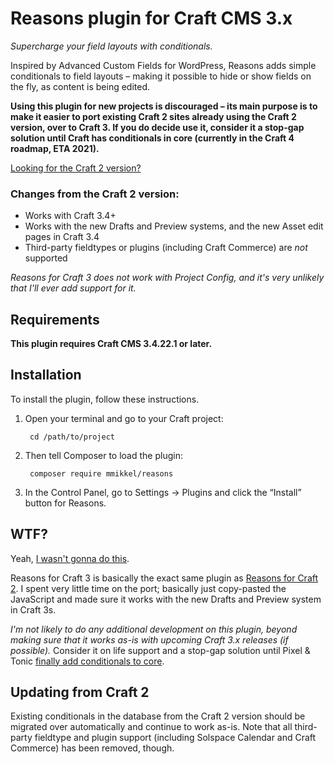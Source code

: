 # Reasons plugin for Craft CMS 3.x

_Supercharge your field layouts with conditionals._  

Inspired by Advanced Custom Fields for WordPress, Reasons adds simple conditionals to field layouts – making it possible to hide or show fields on the fly, as content is being edited.  

**Using this plugin for new projects is discouraged – its main purpose is to make it easier to port existing Craft 2 sites already using the Craft 2 version, over to Craft 3. If you do decide use it, consider it a stop-gap solution until Craft has conditionals in core (currently in the Craft 4 roadmap, ETA 2021).**  

[Looking for the Craft 2 version?](https://github.com/mmikkel/Reasons-Craft)  

### Changes from the Craft 2 version:  

* Works with Craft 3.4+
* Works with the new Drafts and Preview systems, and the new Asset edit pages in Craft 3.4
* Third-party fieldtypes or plugins (including Craft Commerce) are *not* supported

_Reasons for Craft 3 does not work with Project Config, and it's very unlikely that I'll ever add support for it._

## Requirements

**This plugin requires Craft CMS 3.4.22.1 or later.**

## Installation

To install the plugin, follow these instructions.

1. Open your terminal and go to your Craft project:

        cd /path/to/project

2. Then tell Composer to load the plugin:

        composer require mmikkel/reasons

3. In the Control Panel, go to Settings → Plugins and click the “Install” button for Reasons.

## WTF?

Yeah, [I wasn't gonna do this](https://github.com/mmikkel/Reasons-Craft/wiki/Statement-on-Reasons-2,-Matrix-and-Craft-3).  

Reasons for Craft 3 is basically the exact same plugin as [Reasons for Craft 2](https://github.com/mmikkel/Reasons-Craft). I spent very little time on the port; basically just copy-pasted the JavaScript and made sure it works with the new Drafts and Preview system in Craft 3s.  

_I'm not likely to do any additional development on this plugin, beyond making sure that it works as-is with upcoming Craft 3.x releases (if possible)._ Consider it on life support and a stop-gap solution until Pixel & Tonic [finally add conditionals to core](https://github.com/craftcms/cms/issues/805).

## Updating from Craft 2

Existing conditionals in the database from the Craft 2 version should be migrated over automatically and continue to work as-is. Note that all third-party fieldtype and plugin support (including Solspace Calendar and Craft Commerce) has been removed, though.    
